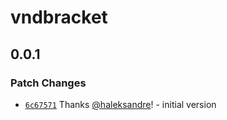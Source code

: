 # vndbracket

## 0.0.1

### Patch Changes

- [`6c67571`](https://github.com/haleksandre/test-tauri/commit/6c67571c9d0e883ee5e49b40119c7162edf6aca9) Thanks [@haleksandre](https://github.com/haleksandre)! - initial version

